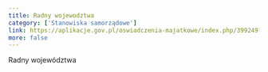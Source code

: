 ```yaml
---
title: Radny wojewodztwa
category: ['Stanowiska samorządowe']
link: https://aplikacje.gov.pl/oswiadczenia-majatkowe/index.php/399249?lang=pl&encode=
more: false
---
```

Radny województwa
